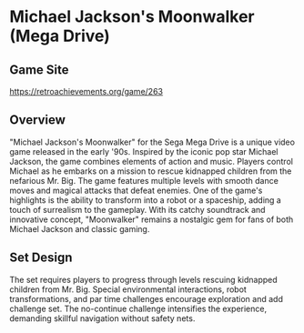 # Michael Jackson's Moonwalker (Mega Drive)
## Game Site
https://retroachievements.org/game/263
## Overview
"Michael Jackson's Moonwalker" for the Sega Mega Drive is a unique video game released in the early '90s. Inspired by the iconic pop star Michael Jackson, the game combines elements of action and music. Players control Michael as he embarks on a mission to rescue kidnapped children from the nefarious Mr. Big. The game features multiple levels with smooth dance moves and magical attacks that defeat enemies. One of the game's highlights is the ability to transform into a robot or a spaceship, adding a touch of surrealism to the gameplay. With its catchy soundtrack and innovative concept, "Moonwalker" remains a nostalgic gem for fans of both Michael Jackson and classic gaming.
## Set Design
The set requires players to progress through levels rescuing kidnapped children from Mr. Big. Special environmental interactions, robot transformations, and par time challenges encourage exploration and add challenge set. The no-continue challenge intensifies the experience, demanding skillful navigation without safety nets.
